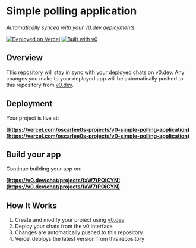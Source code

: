 # Simple polling application

*Automatically synced with your [v0.dev](https://v0.dev) deployments*

[![Deployed on Vercel](https://img.shields.io/badge/Deployed%20on-Vercel-black?style=for-the-badge&logo=vercel)](https://vercel.com/oscarlee0s-projects/v0-simple-polling-application)
[![Built with v0](https://img.shields.io/badge/Built%20with-v0.dev-black?style=for-the-badge)](https://v0.dev/chat/projects/faW7tPOiCYN)

## Overview

This repository will stay in sync with your deployed chats on [v0.dev](https://v0.dev).
Any changes you make to your deployed app will be automatically pushed to this repository from [v0.dev](https://v0.dev).

## Deployment

Your project is live at:

**[https://vercel.com/oscarlee0s-projects/v0-simple-polling-application](https://vercel.com/oscarlee0s-projects/v0-simple-polling-application)**

## Build your app

Continue building your app on:

**[https://v0.dev/chat/projects/faW7tPOiCYN](https://v0.dev/chat/projects/faW7tPOiCYN)**

## How It Works

1. Create and modify your project using [v0.dev](https://v0.dev)
2. Deploy your chats from the v0 interface
3. Changes are automatically pushed to this repository
4. Vercel deploys the latest version from this repository
